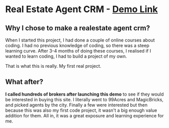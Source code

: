 # Real Estate Agent CRM - <a href="https://realestatelistingapp.herokuapp.com/" target="_blank">Demo Link</a>

## Why I chose to make a realestate agent crm? 

When I started this project, I had done a couple of online courses about coding. I had no previous knowledge of coding, so there was a steep learning curve. After 3-4 months of doing these courses, I realised if I wanted to learn coding, I had to build a project of my own. 

That is what this is really. My first real project. 


## What after?
**I called hundreds of brokers after launching this demo** to see if they would be interested in buying this site. I literally went to 99Acres and MagicBricks, and picked agents by the city. 
Finally a few were interested but then because this was also my first code project, it wasn't a big enough value addition for them. All in, it was a great exposure and learning experience for me. 


